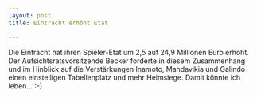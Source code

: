 ```yaml
---
layout: post
title: Eintracht erhöht Etat

---
```


Die Eintracht hat ihren Spieler-Etat um 2,5 auf 24,9 Millionen Euro erhöht. Der Aufsichtsratsvorsitzende Becker forderte in diesem Zusammenhang und im Hinblick auf die Verstärkungen Inamoto, Mahdavikia und Galindo einen einstelligen Tabellenplatz und mehr Heimsiege. Damit könnte ich leben... :-)


